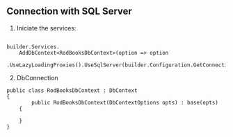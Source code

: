 ## Connection with SQL Server

1) Iniciate the services:

```shell

builder.Services.
    AddDbContext<RodBooksDbContext>(option => option
        .UseLazyLoadingProxies().UseSqlServer(builder.Configuration.GetConnectionString("Connection")));
```

2) DbConnection
```shell
public class RodBooksDbContext : DbContext 
{
        public RodBooksDbContext(DbContextOptions opts) : base(opts)
    {
        
    }
}
```
